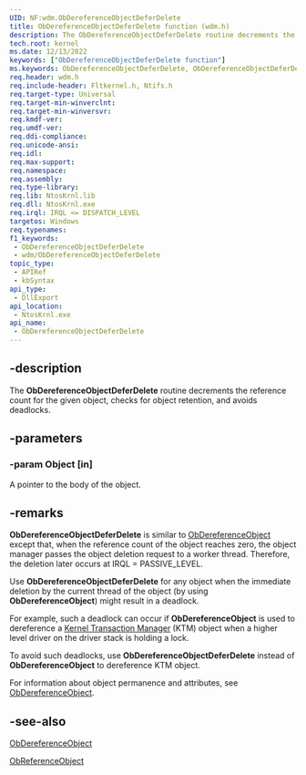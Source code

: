```yaml
---
UID: NF:wdm.ObDereferenceObjectDeferDelete
title: ObDereferenceObjectDeferDelete function (wdm.h)
description: The ObDereferenceObjectDeferDelete routine decrements the reference count for the given object, checks for object retention, and avoids deadlocks.
tech.root: kernel
ms.date: 12/13/2022
keywords: ["ObDereferenceObjectDeferDelete function"]
ms.keywords: ObDereferenceObjectDeferDelete, ObDereferenceObjectDeferDelete routine [Kernel-Mode Driver Architecture], k107_d20a8bd1-feff-4c48-8c6f-ccf8a119281b.xml, kernel.obdereferenceobjectdeferdelete, wdm/ObDereferenceObjectDeferDelete
req.header: wdm.h
req.include-header: Fltkernel.h, Ntifs.h
req.target-type: Universal
req.target-min-winverclnt:
req.target-min-winversvr: 
req.kmdf-ver: 
req.umdf-ver: 
req.ddi-compliance: 
req.unicode-ansi: 
req.idl: 
req.max-support: 
req.namespace: 
req.assembly: 
req.type-library: 
req.lib: NtosKrnl.lib
req.dll: NtosKrnl.exe
req.irql: IRQL <= DISPATCH_LEVEL
targetos: Windows
req.typenames: 
f1_keywords:
 - ObDereferenceObjectDeferDelete
 - wdm/ObDereferenceObjectDeferDelete
topic_type:
 - APIRef
 - kbSyntax
api_type:
 - DllExport
api_location:
 - NtosKrnl.exe
api_name:
 - ObDereferenceObjectDeferDelete
---
```


## -description

The **ObDereferenceObjectDeferDelete** routine decrements the reference count for the given object, checks for object retention, and avoids deadlocks.

## -parameters

### -param Object [in]

A pointer to the body of the object.

## -remarks

**ObDereferenceObjectDeferDelete** is similar to [ObDereferenceObject](/windows-hardware/drivers/ddi/wdm/nf-wdm-obdereferenceobject) except that, when the reference count of the object reaches zero, the object manager passes the object deletion request to a worker thread. Therefore, the deletion later occurs at IRQL = PASSIVE_LEVEL.

Use **ObDereferenceObjectDeferDelete** for any object when the immediate deletion by the current thread of the object (by using **ObDereferenceObject**) might result in a deadlock.

For example, such a deadlock can occur if **ObDereferenceObject** is used to dereference a [Kernel Transaction Manager](/windows-hardware/drivers/kernel/using-kernel-transaction-manager) (KTM) object when a higher level driver on the driver stack is holding a lock.

To avoid such deadlocks, use **ObDereferenceObjectDeferDelete** instead of **ObDereferenceObject** to dereference KTM object.

For information about object permanence and attributes, see [ObDereferenceObject](/windows-hardware/drivers/ddi/wdm/nf-wdm-obdereferenceobject).

## -see-also

[ObDereferenceObject](/windows-hardware/drivers/ddi/wdm/nf-wdm-obdereferenceobject)

[ObReferenceObject](/windows-hardware/drivers/ddi/wdm/nf-wdm-obfreferenceobject)
